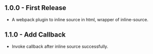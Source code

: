 ## 1.0.0 - First Release
* A webpack plugin to inline source in html, wrapper of inline-source.

## 1.1.0 - Add Callback
* Invoke callback after inline source successfully.
